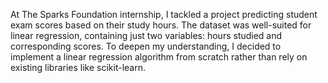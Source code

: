 At The Sparks Foundation internship, I tackled a project predicting student exam scores based on their study hours. The dataset was well-suited for linear regression, containing just two variables: hours studied and corresponding scores. To deepen my understanding, I decided to implement a linear regression algorithm from scratch rather than rely on existing libraries like scikit-learn.
